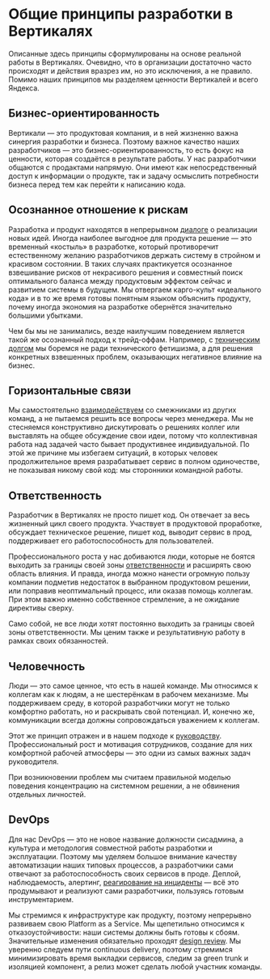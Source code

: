 # Общие принципы разработки в Вертикалях

Описанные здесь принципы сформулированы на основе реальной работы в Вертикалях. Очевидно, что в организации достаточно часто происходят и действия вразрез им, но это исключения, а не правило.  Помимо наших принципов мы разделяем ценности Вертикалей и всего Яндекса. 

## Бизнес-ориентированность
Вертикали — это продуктовая компания, и в ней жизненно важна синергия разработки и бизнеса. Поэтому важное качество наших разработчиков — это бизнес-ориентированность, то есть фокус на ценности, которая создаётся в результате работы. У нас разработчики общаются с продактами напрямую. Они имеют как непосредственный доступ к информации о продукте, так и задачу осмыслить потребности бизнеса перед тем как перейти к написанию кода.

## Осознанное отношение к рискам
Разработка и продукт находятся в непрерывном [диалоге](primary-analysis.md) о реализации новых идей. Иногда наиболее выгодное для продукта решение — это временный «костыль» в разработке, который противоречит естественному желанию разработчиков держать систему в стройном и красивом состоянии. В таких случаях практикуется осознанное взвешивание рисков от некрасивого решения и совместный поиск оптимального баланса между продуктовым эффектом сейчас и развитием системы в будущем. Мы отвергаем карго-культ «идеального кода» и в то же время готовы понятным языком объяснить продукту, почему иногда экономия на разработке обернётся значительно большими убытками.

Чем бы мы не занимались, везде наилучшим поведением является такой же осознанный подход к трейд-оффам. Например, с [техническим долгом](tech-debt.md) мы боремся не ради технического фетишизма, а для решения конкретных взвешенных проблем, оказывающих негативное влияние на бизнес.

## Горизонтальные связи
Мы самостоятельно [взаимодействуем](crosservice-development.md) со смежниками из других команд, а не пытаемся решить все вопросы через менеджера. Мы не стесняемся конструктивно дискутировать о решениях коллег или выставлять на общее обсуждение свои идеи, потому что коллективная работа над задачей часто бывает продуктивнее индивидуальной. По этой же причине мы избегаем ситуаций, в которых человек продолжительное время разрабатывает сервис в полном одиночестве, не показывая никому свой код: мы сторонники командной работы.

## Ответственность
Разработчик в Вертикалях не просто пишет код. Он отвечает за весь жизненный цикл своего продукта. Участвует в продуктовой проработке, обсуждает техническое решение, пишет код, выводит сервис в прод, поддерживает его работоспособность для пользователей.

Профессионального роста у нас добиваются люди, которые не боятся выходить за границы своей зоны [ответственности](../process/techlead/techlead.md) и расширять свою область влияния. И правда, иногда можно нанести огромную пользу компании подметив недостаток в выбранном продуктовом решении, или поправив неоптимальный процесс, или оказав помощь коллегам. При этом важно именно собственное стремление, а не ожидание директивы сверху.

Само собой, не все люди хотят постоянно выходить за границы своей зоны ответственности. Мы ценим также и результативную работу в рамках своих обязанностей.

## Человечность
Люди — это самое ценное, что есть в нашей команде. Мы относимся к коллегам как к людям, а не шестерёнкам в рабочем механизме. Мы поддерживаем среду, в которой разработчики могут не только комфортно работать, но и раскрывать свой потенциал. И, конечно же, коммуникации всегда должны сопровождаться уважением к коллегам.

Этот же принцип отражен и в нашем подходе к [руководству](../process/teamlead.md). Профессиональный рост и мотивация сотрудников, создание для них комфортной рабочей атмосферы — это одни из самых важных задач руководителя.

При возникновении проблем мы считаем правильной моделью поведения концентрацию на системном решении, а не обвинения отдельных личностей.

## DevOps
Для нас DevOps — это не новое название должности сисадмина, а культура и методология совместной работы разработки и эксплуатации. Поэтому мы уделяем большое внимание качеству автоматизации наших типовых процессов, а разработчики сами отвечают за работоспособность своих сервисов в проде. Деплой, наблюдаемость, алертинг, [реагирование на инциденты](../process/incidents/definition.md) — всё это продумывают и реализуют сами разработчики, пользуясь готовым инструментарием.

Мы стремимся к инфраструктуре как продукту, поэтому непрерывно развиваем свою Platform as a Service. Мы щепетильно относимся к отказоустойчивости: наши системы должны быть готовы к сбоям. Значительные изменения обязательно проходят [design review](../process/design-review/definition.md). Мы уверенно следуем пути continuous delivery, поэтому стремимся минимизировать время выкладки сервисов, следим за green trunk и изоляцией компонент, а релиз может сделать любой участник команды.

